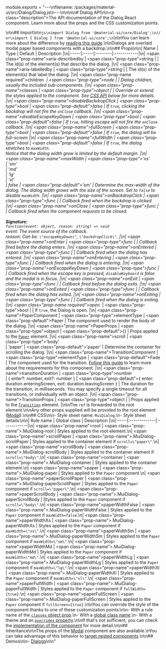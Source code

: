 module.exports = "---\nfilename: /packages/material-ui/src/Dialog/Dialog.js\n---\n\n<!--- This documentation is automatically generated, do not try to edit it. -->\n\n# Dialog API\n\n<p class=\"description\">The API documentation of the Dialog React component. Learn more about the props and the CSS customization points.</p>\n\n## Import\n\n```js\nimport Dialog from '@material-ui/core/Dialog';\n// or\nimport { Dialog } from '@material-ui/core';\n```\n\nYou can learn more about the difference by [reading this guide](/guides/minimizing-bundle-size/).\n\nDialogs are overlaid modal paper based components with a backdrop.\n\n## Props\n\n| Name | Type | Default | Description |\n|:-----|:-----|:--------|:------------|\n| <span class=\"prop-name\">aria-describedby</span> | <span class=\"prop-type\">string</span> |  | The id(s) of the element(s) that describe the dialog. |\n| <span class=\"prop-name\">aria-labelledby</span> | <span class=\"prop-type\">string</span> |  | The id(s) of the element(s) that label the dialog. |\n| <span class=\"prop-name required\">children&nbsp;*</span> | <span class=\"prop-type\">node</span> |  | Dialog children, usually the included sub-components. |\n| <span class=\"prop-name\">classes</span> | <span class=\"prop-type\">object</span> |  | Override or extend the styles applied to the component. See [CSS API](#css) below for more details. |\n| <span class=\"prop-name\">disableBackdropClick</span> | <span class=\"prop-type\">bool</span> | <span class=\"prop-default\">false</span> | If `true`, clicking the backdrop will not fire the `onClose` callback. |\n| <span class=\"prop-name\">disableEscapeKeyDown</span> | <span class=\"prop-type\">bool</span> | <span class=\"prop-default\">false</span> | If `true`, hitting escape will not fire the `onClose` callback. |\n| <span class=\"prop-name\">fullScreen</span> | <span class=\"prop-type\">bool</span> | <span class=\"prop-default\">false</span> | If `true`, the dialog will be full-screen |\n| <span class=\"prop-name\">fullWidth</span> | <span class=\"prop-type\">bool</span> | <span class=\"prop-default\">false</span> | If `true`, the dialog stretches to `maxWidth`.<br>Notice that the dialog width grow is limited by the default margin. |\n| <span class=\"prop-name\">maxWidth</span> | <span class=\"prop-type\">'xs'<br>&#124;&nbsp;'sm'<br>&#124;&nbsp;'md'<br>&#124;&nbsp;'lg'<br>&#124;&nbsp;'xl'<br>&#124;&nbsp;false</span> | <span class=\"prop-default\">'sm'</span> | Determine the max-width of the dialog. The dialog width grows with the size of the screen. Set to `false` to disable `maxWidth`. |\n| <span class=\"prop-name\">onBackdropClick</span> | <span class=\"prop-type\">func</span> |  | Callback fired when the backdrop is clicked. |\n| <span class=\"prop-name\">onClose</span> | <span class=\"prop-type\">func</span> |  | Callback fired when the component requests to be closed.<br><br>**Signature:**<br>`function(event: object, reason: string) => void`<br>*event:* The event source of the callback.<br>*reason:* Can be: `\"escapeKeyDown\"`, `\"backdropClick\"`. |\n| <span class=\"prop-name\">onEnter</span> | <span class=\"prop-type\">func</span> |  | Callback fired before the dialog enters. |\n| <span class=\"prop-name\">onEntered</span> | <span class=\"prop-type\">func</span> |  | Callback fired when the dialog has entered. |\n| <span class=\"prop-name\">onEntering</span> | <span class=\"prop-type\">func</span> |  | Callback fired when the dialog is entering. |\n| <span class=\"prop-name\">onEscapeKeyDown</span> | <span class=\"prop-type\">func</span> |  | Callback fired when the escape key is pressed, `disableKeyboard` is false and the modal is in focus. |\n| <span class=\"prop-name\">onExit</span> | <span class=\"prop-type\">func</span> |  | Callback fired before the dialog exits. |\n| <span class=\"prop-name\">onExited</span> | <span class=\"prop-type\">func</span> |  | Callback fired when the dialog has exited. |\n| <span class=\"prop-name\">onExiting</span> | <span class=\"prop-type\">func</span> |  | Callback fired when the dialog is exiting. |\n| <span class=\"prop-name required\">open&nbsp;*</span> | <span class=\"prop-type\">bool</span> |  | If `true`, the Dialog is open. |\n| <span class=\"prop-name\">PaperComponent</span> | <span class=\"prop-type\">elementType</span> | <span class=\"prop-default\">Paper</span> | The component used to render the body of the dialog. |\n| <span class=\"prop-name\">PaperProps</span> | <span class=\"prop-type\">object</span> | <span class=\"prop-default\">{}</span> | Props applied to the [`Paper`](/api/paper/) element. |\n| <span class=\"prop-name\">scroll</span> | <span class=\"prop-type\">'body'<br>&#124;&nbsp;'paper'</span> | <span class=\"prop-default\">'paper'</span> | Determine the container for scrolling the dialog. |\n| <span class=\"prop-name\">TransitionComponent</span> | <span class=\"prop-type\">elementType</span> | <span class=\"prop-default\">Fade</span> | The component used for the transition. [Follow this guide](/components/transitions/#transitioncomponent-prop) to learn more about the requirements for this component. |\n| <span class=\"prop-name\">transitionDuration</span> | <span class=\"prop-type\">number<br>&#124;&nbsp;{ enter?: number, exit?: number }</span> | <span class=\"prop-default\">{ enter: duration.enteringScreen, exit: duration.leavingScreen }</span> | The duration for the transition, in milliseconds. You may specify a single timeout for all transitions, or individually with an object. |\n| <span class=\"prop-name\">TransitionProps</span> | <span class=\"prop-type\">object</span> |  | Props applied to the [`Transition`](http://reactcommunity.org/react-transition-group/transition#Transition-props) element. |\n\nThe `ref` is forwarded to the root element.\n\nAny other props supplied will be provided to the root element ([Modal](/api/modal/)).\n\n## CSS\n\n- Style sheet name: `MuiDialog`.\n- Style sheet details:\n\n| Rule name | Global class | Description |\n|:-----|:-------------|:------------|\n| <span class=\"prop-name\">root</span> | <span class=\"prop-name\">.MuiDialog-root</span> | Styles applied to the root element.\n| <span class=\"prop-name\">scrollPaper</span> | <span class=\"prop-name\">.MuiDialog-scrollPaper</span> | Styles applied to the container element if `scroll=\"paper\"`.\n| <span class=\"prop-name\">scrollBody</span> | <span class=\"prop-name\">.MuiDialog-scrollBody</span> | Styles applied to the container element if `scroll=\"body\"`.\n| <span class=\"prop-name\">container</span> | <span class=\"prop-name\">.MuiDialog-container</span> | Styles applied to the container element.\n| <span class=\"prop-name\">paper</span> | <span class=\"prop-name\">.MuiDialog-paper</span> | Styles applied to the `Paper` component.\n| <span class=\"prop-name\">paperScrollPaper</span> | <span class=\"prop-name\">.MuiDialog-paperScrollPaper</span> | Styles applied to the `Paper` component if `scroll=\"paper\"`.\n| <span class=\"prop-name\">paperScrollBody</span> | <span class=\"prop-name\">.MuiDialog-paperScrollBody</span> | Styles applied to the `Paper` component if `scroll=\"body\"`.\n| <span class=\"prop-name\">paperWidthFalse</span> | <span class=\"prop-name\">.MuiDialog-paperWidthFalse</span> | Styles applied to the `Paper` component if `maxWidth=false`.\n| <span class=\"prop-name\">paperWidthXs</span> | <span class=\"prop-name\">.MuiDialog-paperWidthXs</span> | Styles applied to the `Paper` component if `maxWidth=\"xs\"`.\n| <span class=\"prop-name\">paperWidthSm</span> | <span class=\"prop-name\">.MuiDialog-paperWidthSm</span> | Styles applied to the `Paper` component if `maxWidth=\"sm\"`.\n| <span class=\"prop-name\">paperWidthMd</span> | <span class=\"prop-name\">.MuiDialog-paperWidthMd</span> | Styles applied to the `Paper` component if `maxWidth=\"md\"`.\n| <span class=\"prop-name\">paperWidthLg</span> | <span class=\"prop-name\">.MuiDialog-paperWidthLg</span> | Styles applied to the `Paper` component if `maxWidth=\"lg\"`.\n| <span class=\"prop-name\">paperWidthXl</span> | <span class=\"prop-name\">.MuiDialog-paperWidthXl</span> | Styles applied to the `Paper` component if `maxWidth=\"xl\"`.\n| <span class=\"prop-name\">paperFullWidth</span> | <span class=\"prop-name\">.MuiDialog-paperFullWidth</span> | Styles applied to the `Paper` component if `fullWidth={true}`.\n| <span class=\"prop-name\">paperFullScreen</span> | <span class=\"prop-name\">.MuiDialog-paperFullScreen</span> | Styles applied to the `Paper` component if `fullScreen={true}`.\n\nYou can override the style of the component thanks to one of these customization points:\n\n- With a rule name of the [`classes` object prop](/customization/components/#overriding-styles-with-classes).\n- With a [global class name](/customization/components/#overriding-styles-with-global-class-names).\n- With a theme and an [`overrides` property](/customization/globals/#css).\n\nIf that's not sufficient, you can check the [implementation of the component](https://github.com/Foso/material-ui/blob/master/packages/material-ui/src/Dialog/Dialog.js) for more detail.\n\n## Inheritance\n\nThe props of the [Modal](/api/modal/) component are also available.\nYou can take advantage of this behavior to [target nested components](/guides/api/#spread).\n\n## Demos\n\n- [Dialogs](/components/dialogs/)\n\n"